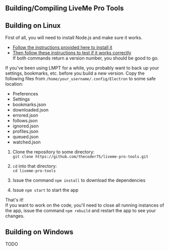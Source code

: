 ## Building/Compiling LiveMe Pro Tools

## Building on Linux
First of all, you will need to install Node.js and make sure it works.
- [Follow the instructions provided here to install it](https://nodejs.org/en/download/package-manager/)
- [Then follow these instructions to test if it works correctly](https://www.electronjs.org/docs/tutorial/development-environment#setting-up-linux)  
If both commands return a version number, you should be good to go.

If you've been using LMPT for a while, you probably want to back up your settings, bookmarks, etc. before you build a new version. Copy the following files from `/home/your_username/.config/Electron` to some safe location:  
- Preferences
- Settings
- bookmarks.json
- downloaded.json
- errored.json
- follows.json
- ignored.json
- profiles.json
- queued.json
- watched.json

1. Clone the repository to some directory:  
`git clone https://github.com/thecoder75/liveme-pro-tools.git`

2. `cd` into that directory:  
`cd liveme-pro-tools`

3. Issue the command `npm install` to download the dependencies

4. Issue `npm start` to start the app

That's it!  
If you want to work on the code, you'll need to close all running instances of the app, issue the command `npm rebuild` and restart the app to see your changes.

## Building on Windows
TODO
